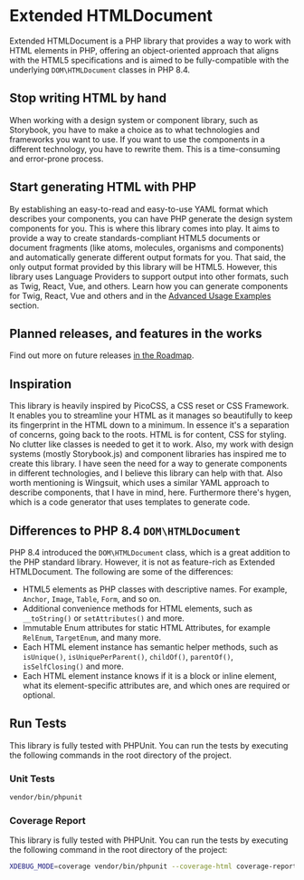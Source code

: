 # Extended HTMLDocument

Extended HTMLDocument is a PHP library that provides a way to work with HTML elements in PHP, offering an object-oriented approach that aligns with the HTML5 specifications and is aimed to be fully-compatible with the underlying `DOM\HTMLDocument` classes in PHP 8.4.


## Stop writing HTML by hand
When working with a design system or component library, such as Storybook, you have to make a choice as to what technologies and frameworks you want to use.
If you want to use the components in a different technology, you have to rewrite them. This is a time-consuming and error-prone process.

## Start generating HTML with PHP
By establishing an easy-to-read and easy-to-use YAML format which describes your components, you can have PHP generate the design system components for you.
This is where this library comes into play. It aims to provide a way to create standards-compliant HTML5 documents or document fragments (like atoms, molecules, organisms and components) and automatically generate different output formats for you.
That said, the only output format provided by this library will be HTML5. However, this library uses Language Providers to support output into other formats, such as Twig, React, Vue, and others.
Learn how you can generate components for Twig, React, Vue and others and in the [Advanced Usage Examples](./advanced-examples) section.

## Planned releases, and features in the works
Find out more on future releases [in the Roadmap](./roadmap).

## Inspiration
This library is heavily inspired by PicoCSS, a CSS reset or CSS Framework. It enables you to streamline your HTML as it manages so beautifully to keep its fingerprint in the HTML down to a minimum. In essence it's a separation of concerns, going back to the roots. HTML is for content, CSS for styling. No clutter like classes is needed to get it to work.
Also, my work with design systems (mostly Storybook.js) and component libraries has inspired me to create this library. I have seen the need for a way to generate components in different technologies, and I believe this library can help with that. Also worth mentioning is Wingsuit, which uses a similar YAML approach to describe components, that I have in mind, here. Furthermore there's hygen, which is a code generator that uses templates to generate code.

<!-- ## Use cases

This library can be useful to PHP Developers in frontend-related contexts, including but not limited to content management systems, templating engines and design systems.
Some examples:
- Instead of writing a Design System for a component library, I can use this library to generate components for me.
- I am a backend developer and don't know all the HTML elements or attributes there are. Auto-completion of your IDE will give you a quick insight into the available elements and attributes.
- I want to work on a Twig Extension, let's say to render `<figure>` elements with `<picture>`, `<img>`, or `<figcaption>`. I can use this library to generate the markup for me, and focus on the content. -->


## Differences to PHP 8.4 `DOM\HTMLDocument`

PHP 8.4 introduced the `DOM\HTMLDocument` class, which is a great addition to the PHP standard library. However, it is not as feature-rich as Extended HTMLDocument. The following are some of the differences:

* HTML5 elements as PHP classes with descriptive names. For example, `Anchor`, `Image`, `Table`, `Form`, and so on.
* Additional convenience methods for HTML elements, such as `__toString()` or `setAttributes()` and more.
* Immutable Enum attributes for static HTML Attributes, for example `RelEnum`, `TargetEnum`, and many more.
* Each HTML element instance has semantic helper methods, such as `isUnique()`, `isUniquePerParent()`, `childOf()`, `parentOf()`, `isSelfClosing()` and more.
* Each HTML element instance knows if it is a block or inline element, what its element-specific attributes are, and which ones are required or optional.

## Run Tests

This library is fully tested with PHPUnit. You can run the tests by executing the following commands in the root directory of the project.

### Unit Tests
```bash
vendor/bin/phpunit
```

### Coverage Report
This library is fully tested with PHPUnit. You can run the tests by executing the following command in the root directory of the project:
```bash
XDEBUG_MODE=coverage vendor/bin/phpunit --coverage-html coverage-report
```
